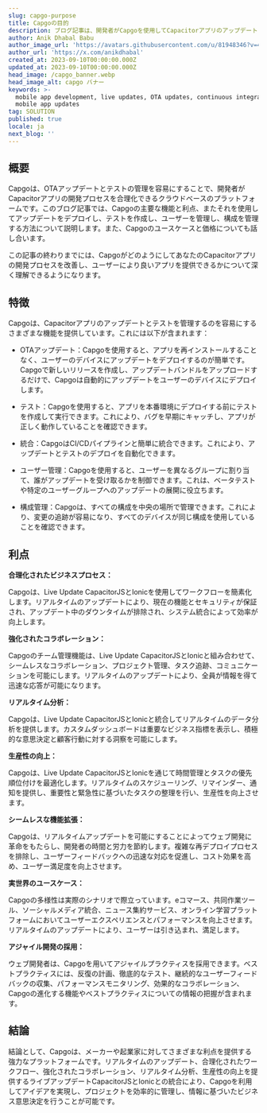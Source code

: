 ```yaml
---
slug: capgo-purpose
title: Capgoの目的
description: ブログ記事は、開発者がCapgoを使用してCapacitorアプリのアップデートとテストを管理する方法についての包括的なガイドとして説明されるべきです。
author: Anik Dhabal Babu
author_image_url: 'https://avatars.githubusercontent.com/u/81948346?v=4'
author_url: 'https://x.com/anikdhabal'
created_at: 2023-09-10T00:00:00.000Z
updated_at: 2023-09-10T00:00:00.000Z
head_image: /capgo_banner.webp
head_image_alt: capgo バナー
keywords: >-
  mobile app development, live updates, OTA updates, continuous integration,
  mobile app updates
tag: SOLUTION
published: true
locale: ja
next_blog: ''
---
```

## 概要

Capgoは、OTAアップデートとテストの管理を容易にすることで、開発者がCapacitorアプリの開発プロセスを合理化できるクラウドベースのプラットフォームです。このブログ記事では、Capgoの主要な機能と利点、またそれを使用してアップデートをデプロイし、テストを作成し、ユーザーを管理し、構成を管理する方法について説明します。また、Capgoのユースケースと価格についても話し合います。

この記事の終わりまでには、CapgoがどのようにしてあなたのCapacitorアプリの開発プロセスを改善し、ユーザーにより良いアプリを提供できるかについて深く理解できるようになります。

## 特徴

Capgoは、Capacitorアプリのアップデートとテストを管理するのを容易にするさまざまな機能を提供しています。これには以下が含まれます：

* OTAアップデート：Capgoを使用すると、アプリを再インストールすることなく、ユーザーのデバイスにアップデートをデプロイするのが簡単です。Capgoで新しいリリースを作成し、アップデートバンドルをアップロードするだけで、Capgoは自動的にアップデートをユーザーのデバイスにデプロイします。

* テスト：Capgoを使用すると、アプリを本番環境にデプロイする前にテストを作成して実行できます。これにより、バグを早期にキャッチし、アプリが正しく動作していることを確認できます。

* 統合：CapgoはCI/CDパイプラインと簡単に統合できます。これにより、アップデートとテストのデプロイを自動化できます。

* ユーザー管理：Capgoを使用すると、ユーザーを異なるグループに割り当て、誰がアップデートを受け取るかを制御できます。これは、ベータテストや特定のユーザーグループへのアップデートの展開に役立ちます。

* 構成管理：Capgoは、すべての構成を中央の場所で管理できます。これにより、変更の追跡が容易になり、すべてのデバイスが同じ構成を使用していることを確認できます。

## 利点

**合理化されたビジネスプロセス：**

Capgoは、Live Update CapacitorJSとIonicを使用してワークフローを簡素化します。リアルタイムのアップデートにより、現在の機能とセキュリティが保証され、アップデート中のダウンタイムが排除され、システム統合によって効率が向上します。

**強化されたコラボレーション：**

Capgoのチーム管理機能は、Live Update CapacitorJSとIonicと組み合わせて、シームレスなコラボレーション、プロジェクト管理、タスク追跡、コミュニケーションを可能にします。リアルタイムのアップデートにより、全員が情報を得て迅速な応答が可能になります。

**リアルタイム分析：**

Capgoは、Live Update CapacitorJSとIonicと統合してリアルタイムのデータ分析を提供します。カスタムダッシュボードは重要なビジネス指標を表示し、積極的な意思決定と顧客行動に対する洞察を可能にします。

**生産性の向上：**

Capgoは、Live Update CapacitorJSとIonicを通じて時間管理とタスクの優先順位付けを最適化します。リアルタイムのスケジューリング、リマインダー、通知を提供し、重要性と緊急性に基づいたタスクの整理を行い、生産性を向上させます。

**シームレスな機能拡張：**

Capgoは、リアルタイムアップデートを可能にすることによってウェブ開発に革命をもたらし、開発者の時間と労力を節約します。複雑な再デプロイプロセスを排除し、ユーザーフィードバックへの迅速な対応を促進し、コスト効果を高め、ユーザー満足度を向上させます。

**実世界のユースケース：**

Capgoの多様性は実際のシナリオで際立っています。eコマース、共同作業ツール、ソーシャルメディア統合、ニュース集約サービス、オンライン学習プラットフォームにおいてユーザーエクスペリエンスとパフォーマンスを向上させます。リアルタイムのアップデートにより、ユーザーは引き込まれ、満足します。

**アジャイル開発の採用：**

ウェブ開発者は、Capgoを用いてアジャイルプラクティスを採用できます。ベストプラクティスには、反復の計画、徹底的なテスト、継続的なユーザーフィードバックの収集、パフォーマンスモニタリング、効果的なコラボレーション、Capgoの進化する機能やベストプラクティスについての情報の把握が含まれます。

## 結論

結論として、Capgoは、メーカーや起業家に対してさまざまな利点を提供する強力なプラットフォームです。リアルタイムのアップデート、合理化されたワークフロー、強化されたコラボレーション、リアルタイム分析、生産性の向上を提供するライブアップデートCapacitorJSとIonicとの統合により、Capgoを利用してアイデアを実現し、プロジェクトを効率的に管理し、情報に基づいたビジネス意思決定を行うことが可能です。
